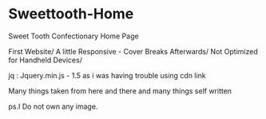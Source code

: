 # Sweettooth-Home

Sweet Tooth Confectionary Home Page

First Website/
A little Responsive - Cover Breaks Afterwards/
Not Optimized for Handheld Devices/

jq : Jquery.min.js - 1.5 as i was having trouble using cdn link

Many things taken from here and there and many things self written

ps.I Do not own any image. 

